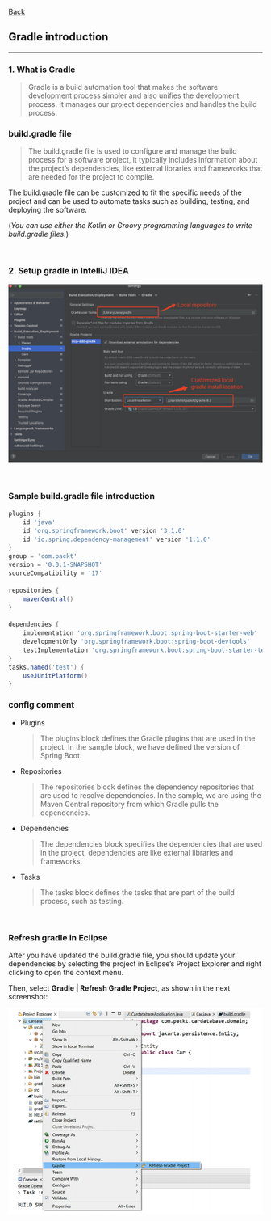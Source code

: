 [Back](README.md)

## Gradle introduction

<hr>

### 1. What is Gradle

> Gradle is a build automation tool that makes the software development process simpler and also unifies the development process. It manages our project dependencies and handles the build process.

### build.gradle file
>  The build.gradle file is used to configure and manage the build process for a software project, it typically includes information about the project’s dependencies, like external libraries and frameworks that are needed for the project to compile. 

The build.gradle file can be customized to fit the specific needs of the project and can be used to automate tasks such as building, testing, and deploying the software.

(_You can use either the Kotlin or Groovy programming languages to write build.gradle files._)

&nbsp;

### 2. Setup gradle in IntelliJ IDEA
![gradle idea](https://github.com/Elliot518/mcp-oss-repo/blob/main/ide/gradle/idea_gradle.png?raw=true)

&nbsp;

### Sample build.gradle file introduction

```groovy
plugins {
    id 'java'
    id 'org.springframework.boot' version '3.1.0'
    id 'io.spring.dependency-management' version '1.1.0'
}
group = 'com.packt'
version = '0.0.1-SNAPSHOT'
sourceCompatibility = '17'

repositories {
    mavenCentral()
}

dependencies {
    implementation 'org.springframework.boot:spring-boot-starter-web'
    developmentOnly 'org.springframework.boot:spring-boot-devtools'
    testImplementation 'org.springframework.boot:spring-boot-starter-test'
}
tasks.named('test') {
    useJUnitPlatform()
}
```

### config comment
- Plugins
    > The plugins block defines the Gradle plugins that are used in the project. In the sample block, we have defined the version of Spring Boot. 

- Repositories
    > The repositories block defines the dependency repositories that are used 
    to resolve dependencies. In the sample, we are using the Maven Central repository from which Gradle pulls the dependencies. 

- Dependencies
    > The dependencies block specifies the dependencies that are used in the 
    project, dependencies are like external libraries and frameworks.

- Tasks
    > The tasks block defines the tasks that are part of the build process, such as testing.

&nbsp;

### Refresh gradle in Eclipse

After you have updated the build.gradle file, you should update your dependencies by selecting the project in Eclipse’s Project Explorer and right clicking to open the context menu. 

Then, select **Gradle | Refresh Gradle Project**, as shown in the next screenshot:


![refresh gradle](https://github.com/Elliot518/mcp-oss-repo/blob/main/ide/gradle/refresh_gradle.png?raw=true)